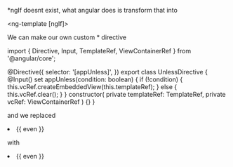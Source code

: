 \*ngIf doesnt exist, what angular does is transform that into

<ng-template [ngIf]>
</ng-template>

We can make our own custom \* directive

import { Directive, Input, TemplateRef, ViewContainerRef } from '@angular/core';

@Directive({
selector: '[appUnless]',
})
export class UnlessDirective {
@Input() set appUnless(condition: boolean) {
if (!condition) {
this.vcRef.createEmbeddedView(this.templateRef);
} else {
this.vcRef.clear();
}
}
constructor(
private templateRef: TemplateRef<any>,
private vcRef: ViewContainerRef
) {}
}

and we replaced

  <div *ngIf="!onlyOdd">
          <li
            class="list-group-item"
            [ngStyle]="{
              backgroundColor: even % 2 !== 0 ? 'yellow' : 'transparent'
            }"
            [ngClass]="{ odd: even % 2 !== 0 }"
            *ngFor="let even of evenNumbers"
          >
            {{ even }}
          </li>
        </div>

with

 <div *appUnless="onlyOdd">
          <li
            class="list-group-item"
            [ngClass]="{ odd: even % 2 !== 0 }"
            [ngStyle]="{
              backgroundColor: even % 2 !== 0 ? 'yellow' : 'transparent'
            }"
            *ngFor="let even of evenNumbers"
          >
            {{ even }}
          </li>
        </div>

